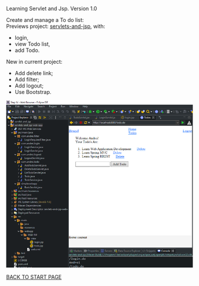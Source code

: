 Learning Servlet and Jsp. Version 1.0   

Create and manage a To do list:   
Previews project: [servlets-and-jsp](https://github.com/FlorescuAndrei/servlets-and-jsp.git), with:
  - login,  
  - view Todo list,  
  - add Todo.

New in current project:
  - Add delete link;  
  - Add filter;  
  - Add logout;  
  - Use Bootstrap.    
  
  
    
      
 ![Project Explorer:](box/project-structure.png)
  
    
 [BACK TO START PAGE](https://github.com/FlorescuAndrei/Start.git) 
